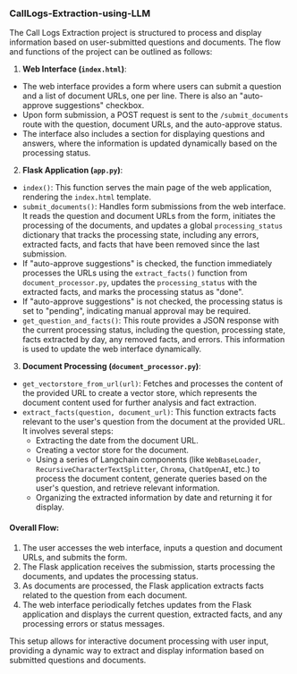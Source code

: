 ### CallLogs-Extraction-using-LLM

The Call Logs Extraction project is structured to process and display information based on user-submitted questions and documents. The flow and functions of the project can be outlined as follows:

1. **Web Interface (`index.html`)**:
  - The web interface provides a form where users can submit a question and a list of document URLs, one per line. There is also an "auto-approve suggestions" checkbox.
  - Upon form submission, a POST request is sent to the `/submit_documents` route with the question, document URLs, and the auto-approve status.
  - The interface also includes a section for displaying questions and answers, where the information is updated dynamically based on the processing status.

2. **Flask Application (`app.py`)**:
  - `index()`: This function serves the main page of the web application, rendering the `index.html` template.
  - `submit_documents()`: Handles form submissions from the web interface. It reads the question and document URLs from the form, initiates the processing of the documents, and updates a global `processing_status` dictionary that tracks the processing state, including any errors, extracted facts, and facts that have been removed since the last submission.
  - If "auto-approve suggestions" is checked, the function immediately processes the URLs using the `extract_facts()` function from `document_processor.py`, updates the `processing_status` with the extracted facts, and marks the processing status as "done".
  - If "auto-approve suggestions" is not checked, the processing status is set to "pending", indicating manual approval may be required.
  - `get_question_and_facts()`: This route provides a JSON response with the current processing status, including the question, processing state, facts extracted by day, any removed facts, and errors. This information is used to update the web interface dynamically.

3. **Document Processing (`document_processor.py`)**:
  - `get_vectorstore_from_url(url)`: Fetches and processes the content of the provided URL to create a vector store, which represents the document content used for further analysis and fact extraction.
  - `extract_facts(question, document_url)`: This function extracts facts relevant to the user's question from the document at the provided URL. It involves several steps:
    - Extracting the date from the document URL.
    - Creating a vector store for the document.
    - Using a series of Langchain components (like `WebBaseLoader`, `RecursiveCharacterTextSplitter`, `Chroma`, `ChatOpenAI`, etc.) to process the document content, generate queries based on the user's question, and retrieve relevant information.
    - Organizing the extracted information by date and returning it for display.

#### Overall Flow:
1.	The user accesses the web interface, inputs a question and document URLs, and submits the form.
2.	The Flask application receives the submission, starts processing the documents, and updates the processing status.
3.	As documents are processed, the Flask application extracts facts related to the question from each document.
4.	The web interface periodically fetches updates from the Flask application and displays the current question, extracted facts, and any processing errors or status messages.

This setup allows for interactive document processing with user input, providing a dynamic way to extract and display information based on submitted questions and documents.

